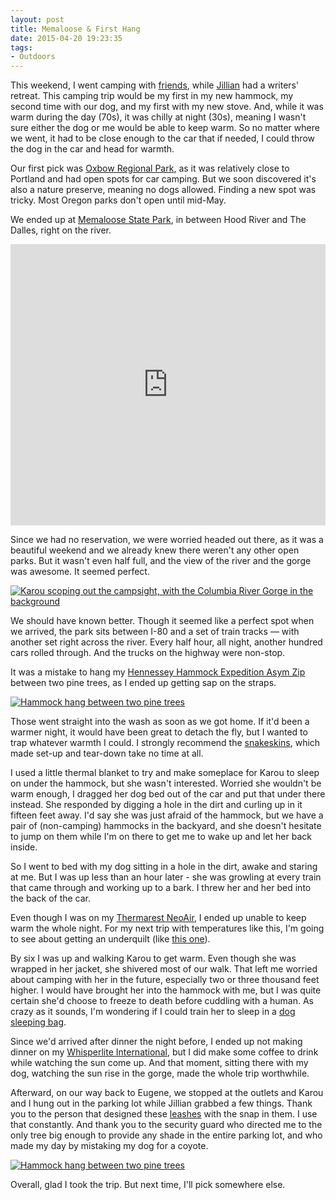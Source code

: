 ```yaml
---
layout: post 
title: Memaloose & First Hang
date: 2015-04-20 19:23:35
tags:
- Outdoors
---
```


This weekend, I went camping with [friends](http://www.mikepsaris.com), while [Jillian](http://www.jillianschmidt.com) had a writers' retreat. This camping trip would be my first in my new hammock, my second time with our dog, and my first with my new stove. And, while it was warm during the day (70s), it was chilly at night (30s), meaning I wasn't sure either the dog or me would be able to keep warm. So no matter where we went, it had to be close enough to the car that if needed, I could throw the dog in the car and head for warmth.

Our first pick was [Oxbow Regional Park](http://www.oregonmetro.gov/parks/oxbow-regional-park), as it was relatively close to Portland and had open spots for car camping. But we soon discovered it's also a nature preserve, meaning no dogs allowed. Finding a new spot was tricky. Most Oregon parks don't open until mid-May. 

We ended up at [Memaloose State Park](http://www.oregonstateparks.org/index.cfm?do=parkPage.dsp_parkPage&parkId=118), in between Hood River and The Dalles, right on the river. 

<iframe src="https://www.google.com/maps/embed?pb=!1m18!1m12!1m3!1d2786.7791493390864!2d-121.34053058481675!3d45.695403926007714!2m3!1f0!2f0!3f0!3m2!1i1024!2i768!4f13.1!3m3!1m2!1s0x549610a010b1b7b7%3A0x35773f9996ffc7ab!2sMemaloose+State+Park!5e0!3m2!1sen!2sus!4v1453509342303" width="100%" height="450" frameborder="0" style="border:0" allowfullscreen title="Map of Memaloose State Park"></iframe>

Since we had no reservation, we were worried headed out there, as it was a beautiful weekend and we already knew there weren't any other open parks. But it wasn't even half full, and the view of the river and the gorge was awesome. It seemed perfect.

<a href="http://imgur.com/feOldVX"><img alt="Karou scoping out the campsight, with the Columbia River Gorge in the background" src="http://i.imgur.com/feOldVX.jpg"></a>

We should have known better. Though it seemed like a perfect spot when we arrived, the park sits between I-80 and a set of train tracks &mdash; with another set right across the river. Every half hour, all night, another hundred cars rolled through. And the trucks on the highway were non-stop.

It was a mistake to hang my [Hennessey Hammock Expedition Asym Zip](http://www.amazon.com/gp/product/B008CE3ACQ/ref=as_li_tl?ie=UTF8&camp=1789&creative=390957&creativeASIN=B008CE3ACQ&linkCode=as2&tag=maat10mp-20&linkId=HFQP5YGBW754GYMP) between two pine trees, as I ended up getting sap on the straps.

<a href="http://imgur.com/6rCGAe4"><img alt="Hammock hang between two pine trees" src="http://i.imgur.com/6rCGAe4.jpg"></a>

Those went straight into the wash as soon as we got home. If it'd been a warmer night, it would have been great to detach the fly, but I wanted to trap whatever warmth I could. I strongly recommend the [snakeskins](http://www.amazon.com/gp/product/B005J6J11E/ref=as_li_tl?ie=UTF8&camp=1789&creative=390957&creativeASIN=B005J6J11E&linkCode=as2&tag=maat10mp-20&linkId=SUTAS5ZSPIAXTDWY), which made set-up and tear-down take no time at all.

I used a little thermal blanket to try and make someplace for Karou to sleep on under the hammock, but she wasn't interested. Worried she wouldn't be warm enough, I dragged her dog bed out of the car and put that under there instead. She responded by digging a hole in the dirt and curling up in it fifteen feet away. I'd say she was just afraid of the hammock, but we have a pair of (non-camping) hammocks in the backyard, and she doesn't hesitate to jump on them while I'm on there to get me to wake up and let her back inside.

So I went to bed with my dog sitting in a hole in the dirt, awake and staring at me. But I was up less than an hour later - she was growling at every train that came through and working up to a bark. I threw her and her bed into the back of the car. 

Even though I was on my [Thermarest NeoAir](http://www.amazon.com/gp/product/B00HZ13E6O/ref=as_li_tl?ie=UTF8&camp=1789&creative=390957&creativeASIN=B00HZ13E6O&linkCode=as2&tag=maat10mp-20&linkId=YEVNAM3YCMAPWY73), I ended up unable to keep warm the whole night. For my next trip with temperatures like this, I'm going to see about getting an underquilt (like [this one](http://www.amazon.com/gp/product/B00F5IC7UI/ref=as_li_tl?ie=UTF8&camp=1789&creative=390957&creativeASIN=B00F5IC7UI&linkCode=as2&tag=maat10mp-20&linkId=RLAUUWZRG56XQI4M)).

By six I was up and walking Karou to get warm. Even though she was wrapped in her jacket, she shivered most of our walk. That left me worried about camping with her in the future, especially two or three thousand feet higher. I would have brought her into the hammock with me, but I was quite certain she'd choose to freeze to death before cuddling with a human. As crazy as it sounds, I'm wondering if I could train her to sleep in a [dog sleeping bag](http://noblecamper.com/products/boulderlite-noble-camper-ad02). 

Since we'd arrived after dinner the night before, I ended up not making dinner on my [Whisperlite International](http://www.amazon.com/gp/product/B005I6OWEG/ref=as_li_tl?ie=UTF8&camp=1789&creative=390957&creativeASIN=B005I6OWEG&linkCode=as2&tag=maat10mp-20&linkId=3AECNC5FJQ7LMKHD), but I did make some coffee to drink while watching the sun come up. And that moment, sitting there with my dog, watching the sun rise in the gorge, made the whole trip worthwhile.

Afterward, on our way back to Eugene, we stopped at the outlets and Karou and I hung out in the parking lot while Jillian grabbed a few things. Thank you to the person that designed these [leashes](http://www.amazon.com/gp/product/B00G2QI1SY/ref=as_li_tl?ie=UTF8&camp=1789&creative=390957&creativeASIN=B00G2QI1SY&linkCode=as2&tag=maat10mp-20&linkId=H7NKU4KO2BAB2DWP) with the snap in them. I use that constantly. And thank you to the security guard who directed me to the only tree big enough to provide any shade in the entire parking lot, and who made my day by mistaking my dog for a coyote.

<a href="http://imgur.com/gpLeSu5"><img alt="Hammock hang between two pine trees" src="http://i.imgur.com/gpLeSu5.jpg"></a>

Overall, glad I took the trip. But next time, I'll pick somewhere else.